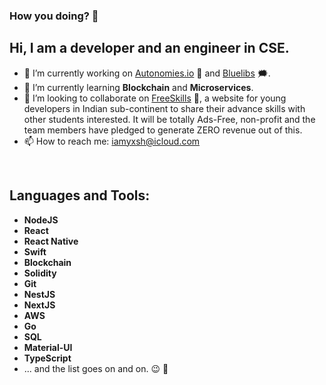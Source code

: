 ### How you doing? 👋

## Hi, I am a developer and an engineer in CSE.

- 🔭 I’m currently working on [Autonomies.io](https://www.autonomies.io/) 🎸 and [Bluelibs](https://www.bluelibs.com/) 🗯.
- 🌱 I’m currently learning __Blockchain__ and __Microservices__.
- 👯 I’m looking to collaborate on [FreeSkills](https://github.com/Free-Skills) 🦋, a website for young developers in Indian sub-continent to share their advance skills with other students interested. It will be totally Ads-Free, non-profit and the team members have pledged to generate ZERO revenue out of this.
- 📫 How to reach me: iamyxsh@icloud.com

<br />

## Languages and Tools: 

- __NodeJS__
- __React__
- __React Native__
- __Swift__
- __Blockchain__
- __Solidity__
- __Git__
- __NestJS__
- __NextJS__
- __AWS__
- __Go__
- __SQL__
- __Material-UI__
- __TypeScript__
- ... and the list goes on and on. 😉 🙈
